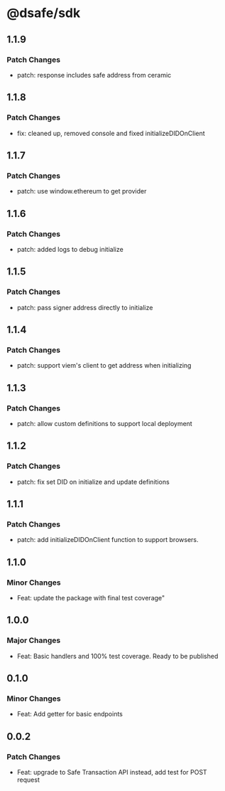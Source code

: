# @dsafe/sdk

## 1.1.9

### Patch Changes

- patch: response includes safe address from ceramic

## 1.1.8

### Patch Changes

- fix: cleaned up, removed console and fixed initializeDIDOnClient

## 1.1.7

### Patch Changes

- patch: use window.ethereum to get provider

## 1.1.6

### Patch Changes

- patch: added logs to debug initialize

## 1.1.5

### Patch Changes

- patch: pass signer address directly to initialize

## 1.1.4

### Patch Changes

- patch: support viem's client to get address when initializing

## 1.1.3

### Patch Changes

- patch: allow custom definitions to support local deployment

## 1.1.2

### Patch Changes

- patch: fix set DID on initialize and update definitions

## 1.1.1

### Patch Changes

- patch: add initializeDIDOnClient function to support browsers.

## 1.1.0

### Minor Changes

- Feat: update the package with final test coverage"

## 1.0.0

### Major Changes

- Feat: Basic handlers and 100% test coverage. Ready to be published

## 0.1.0

### Minor Changes

- Feat: Add getter for basic endpoints

## 0.0.2

### Patch Changes

- Feat: upgrade to Safe Transaction API instead, add test for POST request
